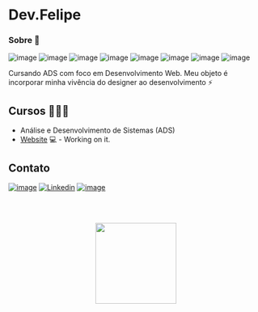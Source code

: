 # Dev.Felipe 

<!-- [![Linkedin Badge](https://img.shields.io/badge/GitHub-100000?style=for-the-badge&logo=github&logoColor=white)](https://www.linkedin.com/in/felipefarinha/) -->

### Sobre 💬

![image](	https://img.shields.io/badge/HTML5-E34F26?style=for-the-badge&logo=html5&logoColor=white)
![image](https://img.shields.io/badge/CSS3-1572B6?style=for-the-badge&logo=css3&logoColor=white)
![image](https://img.shields.io/badge/JavaScript-323330?style=for-the-badge&logo=javascript&logoColor=F7DF1E)
![image](https://img.shields.io/badge/Python-FFD43B?style=for-the-badge&logo=python&logoColor=blue)
![image](https://img.shields.io/badge/React-20232A?style=for-the-badge&logo=react&logoColor=61DAFB)
![image](https://img.shields.io/badge/Node.js-339933?style=for-the-badge&logo=nodedotjs&logoColor=white)
![image](https://img.shields.io/badge/Visual_Studio-5C2D91?style=for-the-badge&logo=visual%20studio&logoColor=white)
![image](https://img.shields.io/badge/Figma-F24E1E?style=for-the-badge&logo=figma&logoColor=white)

Cursando ADS com foco em Desenvolvimento Web. Meu objeto é incorporar minha vivência do designer ao desenvolvimento ⚡ 

<!-- ### Stacks

![image](https://img.shields.io/badge/Todoist-E44332?style=for-the-badge&logo=todoist&logoColor=white)
![image](https://img.shields.io/badge/Notion-000000?style=for-the-badge&logo=notion&logoColor=white) 
![image](https://img.shields.io/badge/TypeScript-007ACC?style=for-the-badge&logo=typescript&logoColor=white)  -->
<!-- ![image]() -->
<!-- ![image](https://github-readme-stats.vercel.app/api?username=felipefarinha)
![image](https://github-readme-streak-stats.herokuapp.com/?user=felipefarinha) -->

## Cursos  👨🏼‍🏫

- Análise e Desenvolvimento de Sistemas (ADS) 
- [Website](https://fagnerpsantos.dev/) 💻 - Working on it.

## Contato
[![image](https://img.shields.io/badge/WhatsApp-25D366?style=for-the-badge&logo=whatsapp&logoColor=white)](https://api.whatsapp.com/send?phone=5561983406881)
[![Linkedin](https://img.shields.io/badge/LinkedIn-0077B5?style=for-the-badge&logo=linkedin&logoColor=white)](https://www.linkedin.com/in/felipefarinha/)
[![image](https://img.shields.io/badge/Discord-5865F2?style=for-the-badge&logo=discord&logoColor=white)](https://discord.gg/eC86AWMu)


<!--
![image](https://img.shields.io/badge/website-000000?style=for-the-badge&logo=About.me&logoColor=white)
-->
<br><br>
<div align="center">
<!--   <a href="https://github.com/felipefarinha">
  <img height="160em" src="https://github-readme-stats.vercel.app/api?username=felipefarinha&show_icons=true&theme=github_dark&include_all_commits=true&count_private=true"/> -->
  <img height="160em" src="https://github-readme-stats.vercel.app/api/top-langs/?username=felipefarinha&layout=compact&langs_count=7&theme=github_dark"/>
</div>
